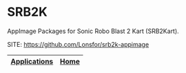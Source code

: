 # SRB2K
 
 AppImage Packages for Sonic Robo Blast 2 Kart (SRB2Kart).
 
 SITE: https://github.com/Lonsfor/srb2k-appimage

 | [Applications](https://portable-linux-apps.github.io/apps.html) | [Home](https://portable-linux-apps.github.io)
 | --- | --- |
